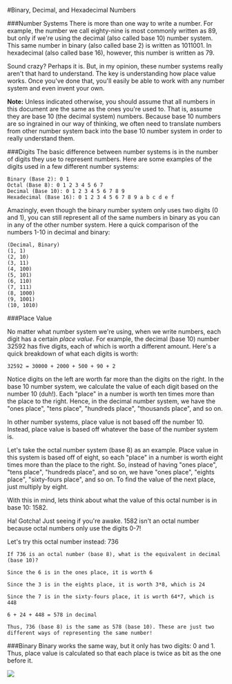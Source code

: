 #Binary, Decimal, and Hexadecimal Numbers

###Number Systems
There is more than one way to write a number. For example, the number we call eighty-nine is most commonly written as 89, but only if we're using the decimal (also called base 10) number system. This same number in binary (also called base 2) is written as 1011001. In hexadecimal (also called base 16), however, this number is written as 79.

Sound crazy? Perhaps it is. But, in my opinion, these number systems really aren't that hard to understand. The key is understanding how place value works. Once you've done that, you'll easily be able to work with any number system and even invent your own.

**Note:** Unless indicated otherwise, you should assume that all numbers in this document are the same as the ones you're used to. That is, assume they are base 10 (the decimal system) numbers. Because base 10 numbers are so ingrained in our way of thinking, we often need to translate numbers from other number system back into the base 10 number system in order to really understand them.

###Digits
The basic difference between number systems is in the number of digits they use to represent numbers. Here are some examples of the digits used in a few different number systems:

```
Binary (Base 2): 0 1
Octal (Base 8): 0 1 2 3 4 5 6 7
Decimal (Base 10): 0 1 2 3 4 5 6 7 8 9
Hexadecimal (Base 16): 0 1 2 3 4 5 6 7 8 9 a b c d e f
```

Amazingly, even though the binary number system only uses two digits (0 and 1), you can still represent all of the same numbers in binary as you can in any of the other number system. Here a quick comparison of the numbers 1-10 in decimal and binary:

```
(Decimal, Binary)
(1, 1)
(2, 10)
(3, 11)
(4, 100)
(5, 101)
(6, 110)
(7, 111)
(8, 1000)
(9, 1001)
(10, 1010)
```

###Place Value

No matter what number system we're using, when we write numbers, each digit has a certain *place value*. For example, the decimal (base 10) number 32592 has five digits, each of which is worth a different amount. Here's a quick breakdown of what each digits is worth:

```
32592 = 30000 + 2000 + 500 + 90 + 2
```

Notice digits on the left are worth far more than the digits on the right. In the base 10 number system, we calculate the value of each digit based on the number 10 (duh!). Each "place" in a number is worth ten times more than the place to the right. Hence, in the decimal number system, we have the "ones place", "tens place", "hundreds place", "thousands place", and so on.

In other number systems, place value is not based off the number 10. Instead, place value is based off whatever the base of the number system is.

Let's take the octal number system (base 8) as an example. Place value in this system is based off of eight, so each "place" in a number is worth eight times more than the place to the right. So, instead of having "ones place", "tens place", "hundreds place", and so on, we have "ones place", "eights place", "sixty-fours place", and so on. To find the value of the next place, just multiply by eight.

With this in mind, lets think about what the value of this octal number is in base 10: 1582.

Ha! Gotcha! Just seeing if you're awake. 1582 isn't an octal number because octal numbers only use the digits 0-7! 

Let's try this octal number instead: 736

```
If 736 is an octal number (base 8), what is the equivalent in decimal (base 10)?

Since the 6 is in the ones place, it is worth 6

Since the 3 is in the eights place, it is worth 3*8, which is 24

Since the 7 is in the sixty-fours place, it is worth 64*7, which is 448

6 + 24 + 448 = 578 in decimal

Thus, 736 (base 8) is the same as 578 (base 10). These are just two different ways of representing the same number!
```

###Binary
Binary works the same way, but it only has two digits: 0 and 1. Thus, place value is calculated so that each place is twice as bit as the one before it.

![](http://christensenacademy.org/img/signature.png)
